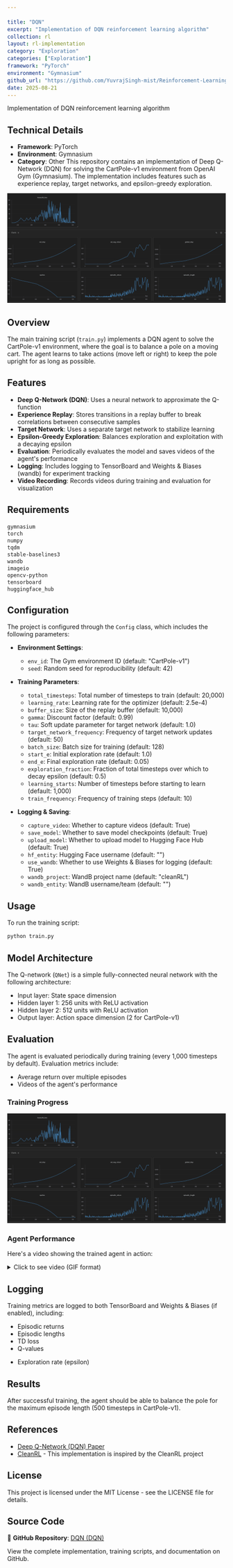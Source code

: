 ```yaml
---

title: "DQN"
excerpt: "Implementation of DQN reinforcement learning algorithm"
collection: rl
layout: rl-implementation
category: "Exploration"
categories: ["Exploration"]
framework: "PyTorch"
environment: "Gymnasium"
github_url: "https://github.com/YuvrajSingh-mist/Reinforcement-Learning/tree/master/DQN"
date: 2025-08-21
---
```



Implementation of DQN reinforcement learning algorithm

## Technical Details
- **Framework**: PyTorch
- **Environment**: Gymnasium
- **Category**: Other
This repository contains an implementation of Deep Q-Network (DQN) for solving the CartPole-v1 environment from OpenAI Gym (Gymnasium). The implementation includes features such as experience replay, target networks, and epsilon-greedy exploration.

![CartPole DQN Training Visualization](https://raw.githubusercontent.com/YuvrajSingh-mist/Reinforcement-Learning/master/DQN/images/image.png)

## Overview

The main training script (`train.py`) implements a DQN agent to solve the CartPole-v1 environment, where the goal is to balance a pole on a moving cart. The agent learns to take actions (move left or right) to keep the pole upright for as long as possible.

## Features

- **Deep Q-Network (DQN)**: Uses a neural network to approximate the Q-function
- **Experience Replay**: Stores transitions in a replay buffer to break correlations between consecutive samples
- **Target Network**: Uses a separate target network to stabilize learning
- **Epsilon-Greedy Exploration**: Balances exploration and exploitation with a decaying epsilon
- **Evaluation**: Periodically evaluates the model and saves videos of the agent's performance
- **Logging**: Includes logging to TensorBoard and Weights & Biases (wandb) for experiment tracking
- **Video Recording**: Records videos during training and evaluation for visualization

## Requirements

```
gymnasium
torch
numpy
tqdm
stable-baselines3
wandb
imageio
opencv-python
tensorboard
huggingface_hub
```

## Configuration

The project is configured through the `Config` class, which includes the following parameters:

- **Environment Settings**:
  - `env_id`: The Gym environment ID (default: "CartPole-v1")
  - `seed`: Random seed for reproducibility (default: 42)

- **Training Parameters**:
  - `total_timesteps`: Total number of timesteps to train (default: 20,000)
  - `learning_rate`: Learning rate for the optimizer (default: 2.5e-4)
  - `buffer_size`: Size of the replay buffer (default: 10,000)
  - `gamma`: Discount factor (default: 0.99)
  - `tau`: Soft update parameter for target network (default: 1.0)
  - `target_network_frequency`: Frequency of target network updates (default: 50)
  - `batch_size`: Batch size for training (default: 128)
  - `start_e`: Initial exploration rate (default: 1.0)
  - `end_e`: Final exploration rate (default: 0.05)
  - `exploration_fraction`: Fraction of total timesteps over which to decay epsilon (default: 0.5)
  - `learning_starts`: Number of timesteps before starting to learn (default: 1,000)
  - `train_frequency`: Frequency of training steps (default: 10)

- **Logging & Saving**:
  - `capture_video`: Whether to capture videos (default: True)
  - `save_model`: Whether to save model checkpoints (default: True)
  - `upload_model`: Whether to upload model to Hugging Face Hub (default: True)
  - `hf_entity`: Hugging Face username (default: "")
  - `use_wandb`: Whether to use Weights & Biases for logging (default: True)
  - `wandb_project`: WandB project name (default: "cleanRL")
  - `wandb_entity`: WandB username/team (default: "")

## Usage

To run the training script:

```bash
python train.py
```

## Model Architecture

The Q-network (`QNet`) is a simple fully-connected neural network with the following architecture:
- Input layer: State space dimension
- Hidden layer 1: 256 units with ReLU activation
- Hidden layer 2: 512 units with ReLU activation
- Output layer: Action space dimension (2 for CartPole-v1)

## Evaluation

The agent is evaluated periodically during training (every 1,000 timesteps by default). Evaluation metrics include:
- Average return over multiple episodes
- Videos of the agent's performance


### Training Progress

![CartPole DQN Training Visualization](https://raw.githubusercontent.com/YuvrajSingh-mist/Reinforcement-Learning/master/DQN/images/image.png)

### Agent Performance

Here's a video showing the trained agent in action:

<details>
  <summary>Click to see video (GIF format)</summary>
  
  <!-- <!-- ![CartPole Agent Performance](https://raw.githubusercontent.com/YuvrajSingh-mist/Reinforcement-Learning/master/DQN/images/final.mp4) -->
  
![CartPole Demo](https://raw.githubusercontent.com/YuvrajSingh-mist/Reinforcement-Learning/master/DQN/images/cartpole_demo.gif) -->
  
</details>




## Logging

Training metrics are logged to both TensorBoard and Weights & Biases (if enabled), including:
- Episodic returns
- Episodic lengths
- TD loss
- Q-values
<!-- - Steps per second (SPS) -->
- Exploration rate (epsilon)

## Results

After successful training, the agent should be able to balance the pole for the maximum episode length (500 timesteps in CartPole-v1).

## References

- [Deep Q-Network (DQN) Paper](https://www.nature.com/articles/nature14236)
- [CleanRL](https://github.com/vwxyzjn/cleanrl) - This implementation is inspired by the CleanRL project

## License

This project is licensed under the MIT License - see the LICENSE file for details.


## Source Code
📁 **GitHub Repository**: [DQN (DQN)](https://github.com/YuvrajSingh-mist/Reinforcement-Learning/tree/master/DQN)

View the complete implementation, training scripts, and documentation on GitHub.
